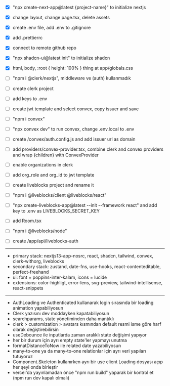 - [x] "npx create-next-app@latest {project-name}" to initialize nextjs
- [x] change layout, change page.tsx, delete assets
- [x] create .env file, add .env to .gitignore
- [x] add .prettierrc
- [x] connect to remote github repo

- [x] "npx shadcn-ui@latest init" to initialize shadcn
- [x] html, body, :root { height: 100% } thing at app/globals.css

- [ ] "npm i @clerk/nextjs", middleware ve (auth) kullanmadık
- [ ] create clerk project
- [ ] add keys to .env
- [ ] create jwt template and select convex, copy issuer and save

- [ ] "npm i convex"
- [ ] "npx convex dev" to run convex, change .env.local to .env
- [ ] create /convex/auth.config.js and add issuer url as domain
- [ ] add providers/convex-provider.tsx, combine clerk and convex providers and wrap {children} with ConvexProvider

- [ ] enable organizations in clerk
- [ ] add org_role and org_id to jwt template

- [ ] create liveblocks project and rename it
- [ ] "npm i @liveblocks/client @liveblocks/react"
- [ ] "npx create-liveblocks-app@latest --init --framework react" and add key to .env as LIVEBLOCKS_SECRET_KEY
- [ ] add Room.tsx
- [ ] "npm i @liveblocks/node"
- [ ] create /app/api/liveblocks-auth

---

- primary stack: nextjs13-app-nosrc, react, shadcn, tailwind, convex, clerk-withorg, liveblocks
- secondary stack: zustand, date-fns, use-hooks, react-contenteditable, perfect-freehand
- ui: font = poppins-inter-kalam, icons = lucide
- extensions: color-highligt, error-lens, svg-preview, tailwind-intellisense, react-snippets

---

- AuthLoading ve Authenticated kullanarak login sırasında bir loading animation yapabiliyosun
- Clerk yazısını dev moddayken kapatabiliyosun
- searchparams, state yönetiminden daha mantıklı
- clerk > customization > avatars kısmından default resmi isme göre harf olarak değiştirebilirsin
- useDebounce ile inputlarda zaman aralıklı state değişimi yapıyor
- her bir durum için ayrı empty state'ler yapmayı unutma
- formatDistanceToNow ile related date yazabiliyosun
- many-to-one ya da many-to-one relationlar için ayrı veri yapıları tutuyoruz
- Component.Skeleton kullanırken ayrı bir use client Loading dosyası açıp her şeyi onda birleştir
- vercel'da yayınlamadan önce "npm run build" yaparak bir kontrol et (npm run dev kapalı olmalı)
